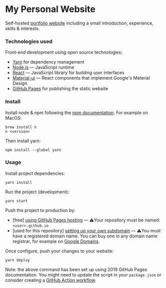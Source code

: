 # My Personal Website

Self-hosted [portfolio website](https://estellebarnoud.com/) including a small introduction, experience, skills & interests.

### Technologies used

Front-end development using open source technologies:
- <a href=https://yarnpkg.com/en/>Yarn</a> for dependency management
- <a href=https://nodejs.org/en/ >Node.js</a> — JavaScript runtime
- <a href=https://reactjs.org/>React</a> — JavaScript library for building user interfaces
- <a href=https://material-ui.com/ >Material-ui</a> — React components that implement Google's Material Design.
- <a href=https://docs.github.com/en/pages>GitHub Pages</a> for publishing the static website


### Install
Install node & npm following the [npm documentation](https://docs.npmjs.com/cli/v8/configuring-npm/install). For example on MacOS:
```
brew install n
n <version>
```

Then install yarn:
```
npm install --global yarn
```

### Usage

Install project dependencies:
```
yarn install
```
Run the project (development):
```
yarn start
```
Push the project to production by:
- [free] [using GitHub Pages hosting](https://docs.github.com/en/pages/getting-started-with-github-pages/creating-a-github-pages-site#creating-your-site) — ⚠️Your repository must be named: `<user>.github.io`
- [used for this repository] [setting up your own subdomain](https://docs.github.com/en/pages/configuring-a-custom-domain-for-your-github-pages-site/managing-a-custom-domain-for-your-github-pages-site#configuring-a-subdomain) — ⚠️You must have a registered domain name. You can buy one in any domain name registrar, for example on [Google Domains](https://domains.google.com). 

Once configure, push your changes to your website:
```
yarn deploy
```

Note: the above command has been set up using 2019 GitHub Pages documentation. You might need to update the script in your `package.json` or consider creating a [GitHub Action workflow](https://docs.github.com/en/pages/getting-started-with-github-pages/configuring-a-publishing-source-for-your-github-pages-site#publishing-with-a-custom-github-actions-workflow).